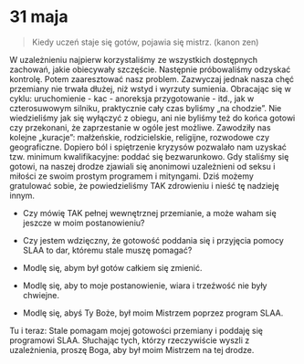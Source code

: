 # 31 maja

> Kiedy uczeń staje się gotów, pojawia się mistrz. (kanon zen)

W uzależnieniu najpierw korzystaliśmy ze wszystkich dostępnych zachowań, jakie obiecywały szczęście. Następnie próbowaliśmy odzyskać kontrolę. Potem zaaresztować nasz problem. Zazwyczaj jednak nasza chęć przemiany nie trwała dłużej, niż wstyd i wyrzuty sumienia. Obracając się w cyklu: uruchomienie - kac - anoreksja przygotowanie - itd., jak w czterosuwowym silniku, praktycznie cały czas byliśmy „na chodzie”. Nie wiedzieliśmy jak się wyłączyć z obiegu, ani nie byliśmy też do końca gotowi czy przekonani, że zaprzestanie w ogóle jest możliwe. Zawodziły nas kolejne „kuracje”: małżeńskie, rodzicielskie, religijne, rozwodowe czy geograficzne. Dopiero ból i spiętrzenie kryzysów pozwalało nam uzyskać tzw. minimum kwalifikacyjne: poddać się bezwarunkowo. Gdy staliśmy się gotowi, na naszej drodze zjawiali się anonimowi uzależnieni od seksu i miłości ze swoim prostym programem i mityngami. Dziś możemy gratulować sobie, że powiedzieliśmy TAK zdrowieniu i nieść tę nadzieję innym.

- Czy mówię TAK pełnej wewnętrznej przemianie, a może waham się jeszcze w moim postanowieniu?
- Czy jestem wdzięczny, że gotowość poddania się i przyjęcia pomocy SLAA to dar, któremu stale muszę pomagać?
  
- Modlę się, abym był gotów całkiem się zmienić.
- Modlę się, aby to moje postanowienie, wiara i trzeźwość nie były chwiejne.
- Modlę się, abyś Ty Boże, był moim Mistrzem poprzez program SLAA.

Tu i teraz: Stale pomagam mojej gotowości przemiany i poddaję się programowi SLAA. Słuchając tych, którzy rzeczywiście wyszli z uzależnienia, proszę Boga, aby był moim Mistrzem na tej drodze.

